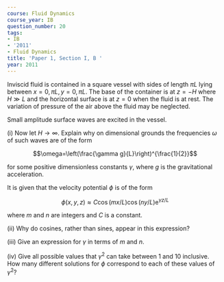 ```yaml
---
course: Fluid Dynamics
course_year: IB
question_number: 20
tags:
- IB
- '2011'
- Fluid Dynamics
title: 'Paper 1, Section I, B '
year: 2011
---
```




Inviscid fluid is contained in a square vessel with sides of length $\pi L$ lying between $x=0, \pi L, y=0, \pi L$. The base of the container is at $z=-H$ where $H \gg L$ and the horizontal surface is at $z=0$ when the fluid is at rest. The variation of pressure of the air above the fluid may be neglected.

Small amplitude surface waves are excited in the vessel.

(i) Now let $H \rightarrow \infty$. Explain why on dimensional grounds the frequencies $\omega$ of such waves are of the form

$$\omega=\left(\frac{\gamma g}{L}\right)^{\frac{1}{2}}$$

for some positive dimensionless constants $\gamma$, where $g$ is the gravitational acceleration.

It is given that the velocity potential $\phi$ is of the form

$$\phi(x, y, z) \approx C \cos (m x / L) \cos (n y / L) \mathrm{e}^{\gamma z / L}$$

where $m$ and $n$ are integers and $C$ is a constant.

(ii) Why do cosines, rather than sines, appear in this expression?

(iii) Give an expression for $\gamma$ in terms of $m$ and $n$.

(iv) Give all possible values that $\gamma^{2}$ can take between 1 and 10 inclusive. How many different solutions for $\phi$ correspond to each of these values of $\gamma^{2} ?$